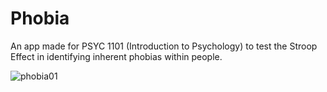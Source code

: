 # Phobia
An app made for PSYC 1101 (Introduction to Psychology) to test the Stroop Effect in identifying inherent phobias within people.

![phobia01](https://cloud.githubusercontent.com/assets/11940172/11349748/c9621810-91fb-11e5-90fc-a386a5b2b09d.gif)
